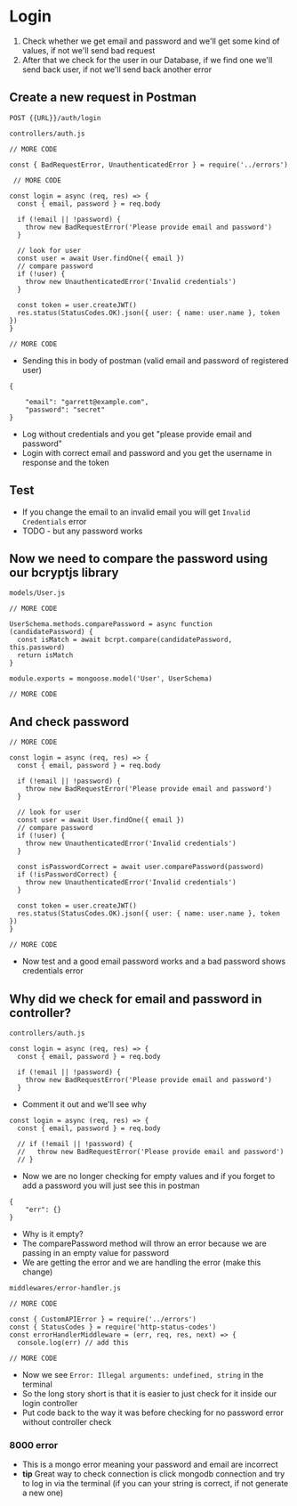 # Login
1. Check whether we get email and password and we'll get some kind of values, if not we'll send bad request
2. After that we check for the user in our Database, if we find one we'll send back user, if not we'll send back another error

## Create a new request in Postman
`POST {{URL}}/auth/login`

`controllers/auth.js`

```
// MORE CODE

const { BadRequestError, UnauthenticatedError } = require('../errors')

 // MORE CODE

const login = async (req, res) => {
  const { email, password } = req.body

  if (!email || !password) {
    throw new BadRequestError('Please provide email and password')
  }

  // look for user
  const user = await User.findOne({ email })
  // compare password
  if (!user) {
    throw new UnauthenticatedError('Invalid credentials')
  }

  const token = user.createJWT()
  res.status(StatusCodes.OK).json({ user: { name: user.name }, token })
}

// MORE CODE
```

* Sending this in body of postman (valid email and password of registered user)

```
{
    
    "email": "garrett@example.com",
    "password": "secret"
}

```
* Log without credentials and you get "please provide email and password"
* Login with correct email and password and you get the username in response and the token

## Test
* If you change the email to an invalid email you will get `Invalid Credentials` error
* TODO - but any password works

## Now we need to compare the password using our bcryptjs library
`models/User.js`

```
// MORE CODE

UserSchema.methods.comparePassword = async function (candidatePassword) {
  const isMatch = await bcrpt.compare(candidatePassword, this.password)
  return isMatch
}

module.exports = mongoose.model('User', UserSchema)

// MORE CODE
```

## And check password

```
// MORE CODE

const login = async (req, res) => {
  const { email, password } = req.body

  if (!email || !password) {
    throw new BadRequestError('Please provide email and password')
  }

  // look for user
  const user = await User.findOne({ email })
  // compare password
  if (!user) {
    throw new UnauthenticatedError('Invalid credentials')
  }

  const isPasswordCorrect = await user.comparePassword(password)
  if (!isPasswordCorrect) {
    throw new UnauthenticatedError('Invalid credentials')
  }

  const token = user.createJWT()
  res.status(StatusCodes.OK).json({ user: { name: user.name }, token })
}

// MORE CODE
```
* Now test and a good email password works and a bad password shows credentials error

## Why did we check for email and password in controller?

`controllers/auth.js`

```
const login = async (req, res) => {
  const { email, password } = req.body

  if (!email || !password) {
    throw new BadRequestError('Please provide email and password')
  }
```

* Comment it out and we'll see why

```
const login = async (req, res) => {
  const { email, password } = req.body

  // if (!email || !password) {
  //   throw new BadRequestError('Please provide email and password')
  // }
```
* Now we are no longer checking for empty values and if you forget to add a password you will just see this in postman

```
{
    "err": {}
}
```
* Why is it empty?
* The comparePassword method will throw an error because we are passing in an empty value for password
* We are getting the error and we are handling the error (make this change)

`middlewares/error-handler.js`

```
// MORE CODE

const { CustomAPIError } = require('../errors')
const { StatusCodes } = require('http-status-codes')
const errorHandlerMiddleware = (err, req, res, next) => {
  console.log(err) // add this

// MORE CODE
```

* Now we see `Error: Illegal arguments: undefined, string` in the terminal
* So the long story short is that it is easier to just check for it inside our login controller
* Put code back to the way it was before checking for no password error without controller check

### 8000 error
* This is a mongo error meaning your password and email are incorrect
* **tip** Great way to check connection is click mongodb connection and try to log in via the terminal (if you can your string is correct, if not generate a new one)
